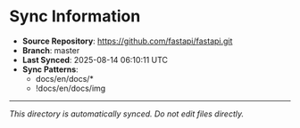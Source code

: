 # Sync Information

- **Source Repository**: https://github.com/fastapi/fastapi.git
- **Branch**: master
- **Last Synced**: 2025-08-14 06:10:11 UTC
- **Sync Patterns**:
  - docs/en/docs/*
  - !docs/en/docs/img

---
*This directory is automatically synced. Do not edit files directly.*
